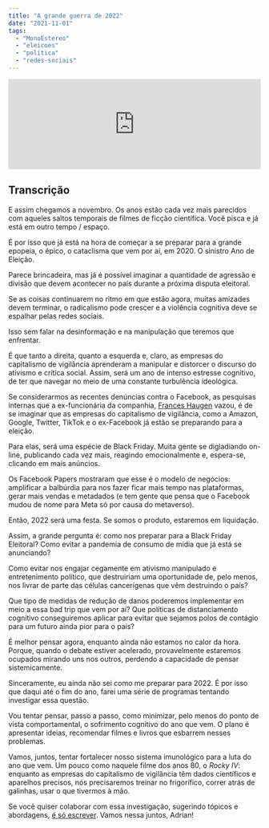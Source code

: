 ```yaml
---
title: "A grande guerra de 2022"
date: "2021-11-01"
tags: 
  - "MonoEstereo"
  - "eleicoes"
  - "politica"
  - "redes-sociais"
---
```


<iframe src="https://anchor.fm/monoestereo/embed/episodes/A-grande-guerra-de-2022-e19kaoo" height="180px" width="100%" frameborder="0" scrolling="no" style="width:100%;height:180px"></iframe>

## Transcrição

E assim chegamos a novembro. Os anos estão cada vez mais parecidos com aqueles saltos temporais de filmes de ficção científica. Você pisca e já está em outro tempo / espaço.

É por isso que já está na hora de começar a se preparar para a grande epopeia, o épico, o cataclisma que vem por aí, em 2020. O sinistro Ano de Eleição.

Parece brincadeira, mas já é possível imaginar a quantidade de agressão e divisão que devem acontecer no país durante a próxima disputa eleitoral.

Se as coisas continuarem no ritmo em que estão agora, muitas amizades devem terminar, o radicalismo pode crescer e a violência cognitiva deve se espalhar pelas redes sociais.

Isso sem falar na desinformação e na manipulação que teremos que enfrentar.

É que tanto a direita, quanto a esquerda e, claro, as empresas do capitalismo de vigilância aprenderam a manipular e distorcer o discurso do ativismo e crítica social. Assim, será um ano de intenso estresse cognitivo, de ter que navegar no meio de uma constante turbulência ideológica.

Se considerarmos as recentes denúncias contra o Facebook, as pesquisas internas que a ex-funcionária da companhia, [Frances Haugen](https://en.wikipedia.org/wiki/Frances_Haugen) vazou, é de se imaginar que as empresas do capitalismo de vigilância, como a Amazon, Google, Twitter, TikTok e o ex-Facebook já estão se preparando para a eleição.

Para elas, será uma espécie de Black Friday. Muita gente se digladiando on-line, publicando cada vez mais, reagindo emocionalmente e, espera-se, clicando em mais anúncios.

Os Facebook Papers mostraram que esse é o modelo de negócios: amplificar a balbúrdia para nos fazer ficar mais tempo nas plataformas, gerar mais vendas e metadados (e tem gente que pensa que o Facebook mudou de nome para Meta só por causa do metaverso).

Então, 2022 será uma festa. Se somos o produto, estaremos em liquidação.

Assim, a grande pergunta é: como nos preparar para a Black Friday Eleitoral? Como evitar a pandemia de consumo de mídia que já está se anunciando?

Como evitar nos engajar cegamente em ativismo manipulado e entretenimento político, que destruiriam uma oportunidade de, pelo menos, nos livrar de parte das células cancerígenas que vêm destruindo o país?

Que tipo de medidas de redução de danos poderemos implementar em meio a essa bad trip que vem por aí? Que políticas de distanciamento cognitivo conseguiremos aplicar para evitar que sejamos polos de contágio para um futuro ainda pior para o país?

É melhor pensar agora, enquanto ainda não estamos no calor da hora. Porque, quando o debate estiver acelerado, provavelmente estaremos ocupados mirando uns nos outros, perdendo a capacidade de pensar sistemicamente.

Sinceramente, eu ainda não sei como me preparar para 2022. É por isso que daqui até o fim do ano, farei uma série de programas tentando investigar essa questão.

Vou tentar pensar, passo a passo, como minimizar, pelo menos do ponto de vista comportamental, o sofrimento cognitivo do ano que vem. O plano é apresentar ideias, recomendar filmes e livros que esbarrem nesses problemas.

Vamos, juntos, tentar fortalecer nosso sistema imunológico para a luta do ano que vem. Um pouco como naquele filme dos anos 80, o _Rocky IV_: enquanto as empresas do capitalismo de vigilância têm dados científicos e aparelhos precisos, nós precisaremos treinar no frigorífico, correr atrás de galinhas, usar o que tivermos à mão.

Se você quiser colaborar com essa investigação, sugerindo tópicos e abordagens, [é só escrever](https://eduf.me/contato/). Vamos nessa juntos, Adrian!
